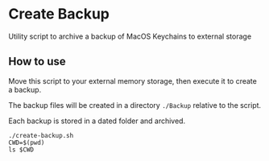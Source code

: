 # Create Backup

Utility script to archive a backup of MacOS Keychains to external storage

## How to use

Move this script to your external memory storage, then execute it to create a backup.

The backup files will be created in a directory `./Backup` relative to the script.

Each backup is stored in a dated folder and archived.

```
./create-backup.sh
CWD=$(pwd)
ls $CWD
```
